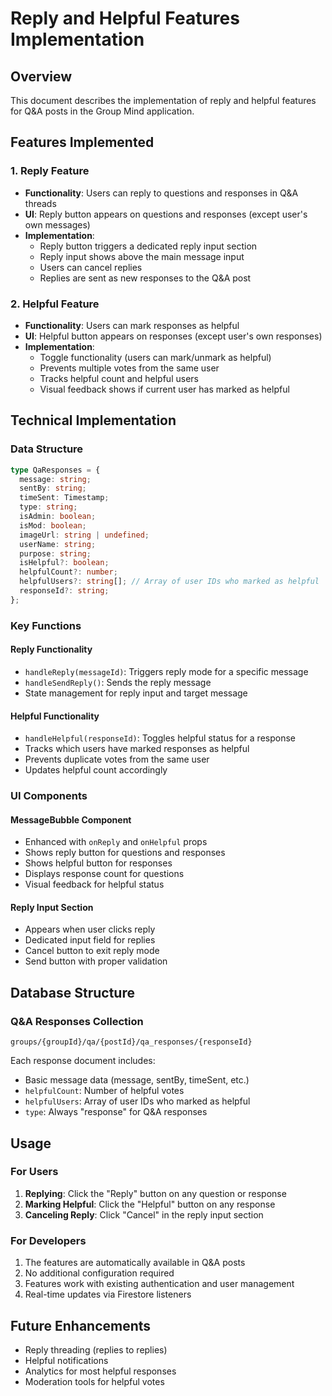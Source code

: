 # Reply and Helpful Features Implementation

## Overview

This document describes the implementation of reply and helpful features for Q&A posts in the Group Mind application.

## Features Implemented

### 1. Reply Feature

- **Functionality**: Users can reply to questions and responses in Q&A threads
- **UI**: Reply button appears on questions and responses (except user's own messages)
- **Implementation**:
  - Reply button triggers a dedicated reply input section
  - Reply input shows above the main message input
  - Users can cancel replies
  - Replies are sent as new responses to the Q&A post

### 2. Helpful Feature

- **Functionality**: Users can mark responses as helpful
- **UI**: Helpful button appears on responses (except user's own responses)
- **Implementation**:
  - Toggle functionality (users can mark/unmark as helpful)
  - Prevents multiple votes from the same user
  - Tracks helpful count and helpful users
  - Visual feedback shows if current user has marked as helpful

## Technical Implementation

### Data Structure

```typescript
type QaResponses = {
  message: string;
  sentBy: string;
  timeSent: Timestamp;
  type: string;
  isAdmin: boolean;
  isMod: boolean;
  imageUrl: string | undefined;
  userName: string;
  purpose: string;
  isHelpful?: boolean;
  helpfulCount?: number;
  helpfulUsers?: string[]; // Array of user IDs who marked as helpful
  responseId?: string;
};
```

### Key Functions

#### Reply Functionality

- `handleReply(messageId)`: Triggers reply mode for a specific message
- `handleSendReply()`: Sends the reply message
- State management for reply input and target message

#### Helpful Functionality

- `handleHelpful(responseId)`: Toggles helpful status for a response
- Tracks which users have marked responses as helpful
- Prevents duplicate votes from the same user
- Updates helpful count accordingly

### UI Components

#### MessageBubble Component

- Enhanced with `onReply` and `onHelpful` props
- Shows reply button for questions and responses
- Shows helpful button for responses
- Displays response count for questions
- Visual feedback for helpful status

#### Reply Input Section

- Appears when user clicks reply
- Dedicated input field for replies
- Cancel button to exit reply mode
- Send button with proper validation

## Database Structure

### Q&A Responses Collection

```
groups/{groupId}/qa/{postId}/qa_responses/{responseId}
```

Each response document includes:

- Basic message data (message, sentBy, timeSent, etc.)
- `helpfulCount`: Number of helpful votes
- `helpfulUsers`: Array of user IDs who marked as helpful
- `type`: Always "response" for Q&A responses

## Usage

### For Users

1. **Replying**: Click the "Reply" button on any question or response
2. **Marking Helpful**: Click the "Helpful" button on any response
3. **Canceling Reply**: Click "Cancel" in the reply input section

### For Developers

1. The features are automatically available in Q&A posts
2. No additional configuration required
3. Features work with existing authentication and user management
4. Real-time updates via Firestore listeners

## Future Enhancements

- Reply threading (replies to replies)
- Helpful notifications
- Analytics for most helpful responses
- Moderation tools for helpful votes
